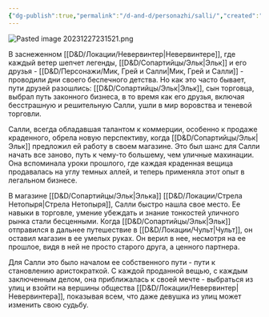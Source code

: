 ```yaml
---
{"dg-publish":true,"permalink":"/d-and-d/personazhi/salli/","created":"2023-12-27T22:57:04.977+04:00","updated":"2023-12-27T23:19:29.086+04:00"}
---
```


![Pasted image 20231227231521.png](/img/user/img/Pasted%20image%2020231227231521.png)

В заснеженном [[D&D/Локации/Невервинтер\|Невервинтере]], где каждый ветер шепчет легенды, [[D&D/Сопартийцы/Эльк\|Эльк]] и его друзья - [[D&D/Персонажи/Мик, Грей и Салли\|Мик, Грей и Салли]] - проводили дни своего беспечного детства. Но как это часто бывает, пути друзей разошлись: [[D&D/Сопартийцы/Эльк\|Эльк]], сын торговца, выбрал путь законного бизнеса, в то время как его друзья, включая бесстрашную и решительную Салли, ушли в мир воровства и теневой торговли.

Салли, всегда обладавшая талантом к коммерции, особенно к продаже краденного, обрела новую перспективу, когда [[D&D/Сопартийцы/Эльк\|Эльк]] предложил ей работу в своем магазине. Это был шанс для Салли начать все заново, путь к чему-то большему, чем уличные махинации. Она вспоминала уроки прошлого, где каждая краденная вещица продавалась на углу темных аллей, и теперь применяла этот опыт в легальном бизнесе.

В магазине [[D&D/Сопартийцы/Эльк\|Элька]] [[D&D/Локации/Стрела Нетопыря\|Стрела Нетопыря]], Салли быстро нашла свое место. Ее навыки в торговле, умение убеждать и знание тонкостей уличного рынка стали бесценными. Когда [[D&D/Сопартийцы/Эльк\|Эльк]] отправился в дальнее путешествие в [[D&D/Локации/Чульт\|Чульт]], он оставил магазин в ее умелых руках. Он верил в нее, несмотря на ее прошлое, видя в ней не просто старого друга, а ценного партнера.

Для Салли это было началом ее собственного пути - пути к становлению аристократкой. С каждой проданной вещью, с каждым заключенным делом, она приближалась к своей мечте - выбраться из улиц и взойти на вершины общества [[D&D/Локации/Невервинтер\|Невервинтера]], показывая всем, что даже девушка из улиц может изменить свою судьбу.